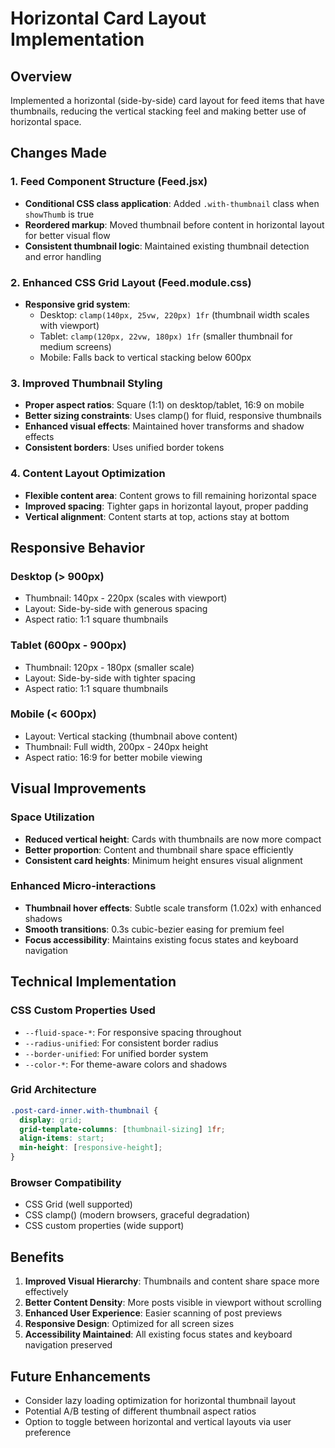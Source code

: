 # Horizontal Card Layout Implementation

## Overview

Implemented a horizontal (side-by-side) card layout for feed items that have thumbnails, reducing the vertical stacking feel and making better use of horizontal space.

## Changes Made

### 1. Feed Component Structure (Feed.jsx)

- **Conditional CSS class application**: Added `.with-thumbnail` class when `showThumb` is true
- **Reordered markup**: Moved thumbnail before content in horizontal layout for better visual flow
- **Consistent thumbnail logic**: Maintained existing thumbnail detection and error handling

### 2. Enhanced CSS Grid Layout (Feed.module.css)

- **Responsive grid system**:
  - Desktop: `clamp(140px, 25vw, 220px) 1fr` (thumbnail width scales with viewport)
  - Tablet: `clamp(120px, 22vw, 180px) 1fr` (smaller thumbnail for medium screens)
  - Mobile: Falls back to vertical stacking below 600px

### 3. Improved Thumbnail Styling

- **Proper aspect ratios**: Square (1:1) on desktop/tablet, 16:9 on mobile
- **Better sizing constraints**: Uses clamp() for fluid, responsive thumbnails
- **Enhanced visual effects**: Maintained hover transforms and shadow effects
- **Consistent borders**: Uses unified border tokens

### 4. Content Layout Optimization

- **Flexible content area**: Content grows to fill remaining horizontal space
- **Improved spacing**: Tighter gaps in horizontal layout, proper padding
- **Vertical alignment**: Content starts at top, actions stay at bottom

## Responsive Behavior

### Desktop (> 900px)

- Thumbnail: 140px - 220px (scales with viewport)
- Layout: Side-by-side with generous spacing
- Aspect ratio: 1:1 square thumbnails

### Tablet (600px - 900px)  

- Thumbnail: 120px - 180px (smaller scale)
- Layout: Side-by-side with tighter spacing
- Aspect ratio: 1:1 square thumbnails

### Mobile (< 600px)

- Layout: Vertical stacking (thumbnail above content)
- Thumbnail: Full width, 200px - 240px height
- Aspect ratio: 16:9 for better mobile viewing

## Visual Improvements

### Space Utilization

- **Reduced vertical height**: Cards with thumbnails are now more compact
- **Better proportion**: Content and thumbnail share space efficiently
- **Consistent card heights**: Minimum height ensures visual alignment

### Enhanced Micro-interactions

- **Thumbnail hover effects**: Subtle scale transform (1.02x) with enhanced shadows
- **Smooth transitions**: 0.3s cubic-bezier easing for premium feel
- **Focus accessibility**: Maintains existing focus states and keyboard navigation

## Technical Implementation

### CSS Custom Properties Used

- `--fluid-space-*`: For responsive spacing throughout
- `--radius-unified`: For consistent border radius
- `--border-unified`: For unified border system
- `--color-*`: For theme-aware colors and shadows

### Grid Architecture

```css
.post-card-inner.with-thumbnail {
  display: grid;
  grid-template-columns: [thumbnail-sizing] 1fr;
  align-items: start;
  min-height: [responsive-height];
}
```

### Browser Compatibility

- CSS Grid (well supported)
- CSS clamp() (modern browsers, graceful degradation)
- CSS custom properties (wide support)

## Benefits

1. **Improved Visual Hierarchy**: Thumbnails and content share space more effectively
2. **Better Content Density**: More posts visible in viewport without scrolling
3. **Enhanced User Experience**: Easier scanning of post previews
4. **Responsive Design**: Optimized for all screen sizes
5. **Accessibility Maintained**: All existing focus states and keyboard navigation preserved

## Future Enhancements

- Consider lazy loading optimization for horizontal thumbnail layout
- Potential A/B testing of different thumbnail aspect ratios
- Option to toggle between horizontal and vertical layouts via user preference

